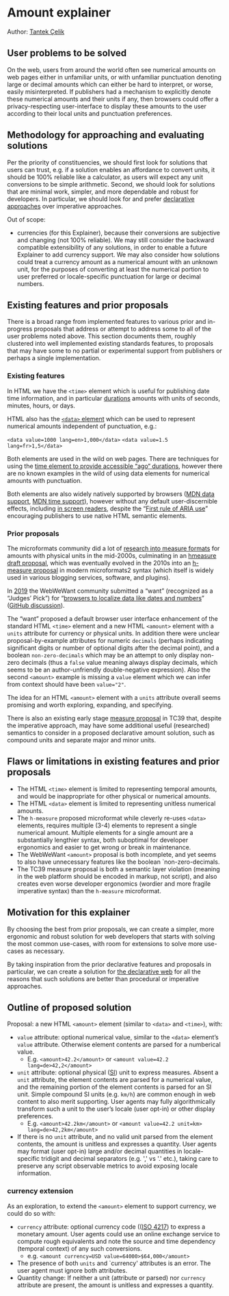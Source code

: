 # Amount explainer

Author: [Tantek Çelik](https://tantek.com/)

## User problems to be solved

On the web, users from around the world often see numerical amounts on web pages either in unfamiliar units, 
or with unfamiliar punctuation denoting large or decimal amounts which can either be hard to interpret, or worse, easily misinterpreted. 
If publishers had a mechanism to explicitly denote these numerical amounts and their units if any, 
then browsers could offer a privacy-respecting user-interface to display these amounts to the user according to their local units and punctuation preferences.

## Methodology for approaching and evaluating solutions

Per the priority of constituencies, we should first look for solutions that users can trust, 
e.g. if a solution enables an affordance to convert units, it should be 100% reliable like a calculator, 
as users will expect any unit conversions to be simple arithmetic.
Second, we should look for solutions that are minimal work, simpler, and more dependable and robust for developers. 
In particular, we should look for and prefer [declarative approaches](https://www.mozilla.org/en-US/about/webvision/full/#thedeclarativeweb) over imperative approaches. 

Out of scope: 
* currencies (for this Explainer), because their conversions are subjective and changing (not 100% reliable). We may still consider the backward compatible extensibility of any solutions, in order to enable a future Explainer to add currency support. We may also consider how solutions could treat a currency amount as a numerical amount with an unknown unit, for the purposes of converting at least the numerical portion to user preferred or locale-specific punctuation for large or decimal numbers.

## Existing features and prior proposals
There is a broad range from implemented features to various prior and in-progress proposals that address or attempt to address some to all of the user problems noted above. 
This section documents them, roughly clustered into well implemented existing standards features, 
to proposals that may have some to no partial or experimental support from publishers or perhaps a single implementation.

### Existing features
In HTML we have the `<time>` element which is useful for publishing date time information, 
and in particular [durations](https://html.spec.whatwg.org/multipage/common-microsyntaxes.html#valid-duration-string) 
amounts with units of seconds, minutes, hours, or days.

HTML also has the [`<data>` element](https://html.spec.whatwg.org/multipage/text-level-semantics.html#the-data-element) 
which can be used to represent numerical amounts independent of punctuation, e.g.:

`<data value=1000 lang=en>1,000</data>`
`<data value=1.5 lang=fr>1,5</data>`

Both elements are used in the wild on web pages. 
There are techniques for using the [time element to provide accessible “ago“ durations](https://shkspr.mobi/blog/2020/12/making-time-more-accessible/), 
however there are no known examples in the wild of using data elements for numerical amounts with punctuation.

Both elements are also widely natively supported by browsers 
([MDN data support](https://developer.mozilla.org/en-US/docs/Web/HTML/Element/data#browser_compatibility), 
[MDN time support](https://developer.mozilla.org/en-US/docs/Web/HTML/Element/time#browser_compatibility)), 
however without any default user-discernible effects, 
including [in screen readers](https://twitter.com/LeonieWatson/status/1333078194925264898), 
despite the “[First rule of ARIA use](https://www.w3.org/TR/aria-in-html/#rule1)” encouraging publishers to use native HTML semantic elements.

### Prior proposals
The microformats community did a lot of [research into measure formats](https://microformats.org/wiki/measure) 
for amounts with physical units in the mid-2000s, 
culminating in an [hmeasure draft proposal](https://microformats.org/wiki/measure-brainstorming#Draft_Schema), 
which was eventually evolved in the 2010s into an [h-measure proposal](https://microformats.org/wiki/measure-brainstorming#microformats2) 
in modern microformats2 syntax (which itself is widely used in various blogging services, software, and plugins).

In [2019](https://webwewant.fyi/events/2019-wordcamp-us/) the WebWeWant community submitted a “want” (recognized as a “Judges’ Pick”) 
for “[browsers to localize data like dates and numbers](https://webwewant.fyi/wants/59/)” 
([GitHub discussion](https://github.com/WebWeWant/webwewant.fyi/discussions/188)). 

The “want” proposed a default browser user interface enhancement of the standard HTML `<time>` element 
and a new HTML `<amount>` element with a `units` attribute for currency or physical units. 
In addition there were unclear proposal-by-example attributes for numeric `decimals`
(perhaps indicating significant digits or number of optional digits after the decimal point), 
and a boolean `non-zero-decimals` which may be an attempt to only display non-zero decimals
(thus a `false` value meaning always display decimals, which seems to be an author-unfriendly double-negative expression). 
Also the second `<amount>` example is missing a `value` element which we can infer from context should have been `value="2"`.

The idea for an HTML `<amount>` element with a `units` attribute overall seems promising and worth exploring, expanding, and specifying.

There is also an existing early stage [measure proposal](https://github.com/tc39-transfer/proposal-measure) in TC39 that, 
despite the imperative approach, may have some additional useful (researched) semantics to consider 
in a proposed declarative amount solution, such as compound units and separate major and minor units.

## Flaws or limitations in existing features and prior proposals
* The HTML `<time>` element is limited to representing temporal amounts, and would be inappropriate for other physical or numerical amounts.
* The HTML `<data>` element is limited to representing unitless numerical amounts.
* The `h-measure` proposed microformat while cleverly re-uses `<data>` elements, requires multiple (3-4) elements to represent a single numerical amount.
  Multiple elements for a single amount are a substantially lengthier syntax,
  both suboptimal for developer ergonomics and easier to get wrong or break in maintenance.
* The WebWeWant `<amount>` proposal is both incomplete, and yet seems to also have unnecessary features like the boolean `non-zero-decimals.
* The TC39 measure proposal is both a semantic layer violation (meaning in the web platform should be encoded in markup, not script),
  and also creates even worse developer ergonomics (wordier and more fragile imperative syntax) than the `h-measure` microformat.

## Motivation for this explainer
By choosing the best from prior proposals, we can create a simpler, more ergonomic and robust solution for web developers that starts with solving the most common use-cases, with room for extensions to solve more use-cases as necessary.

By taking inspiration from the prior declarative features and proposals in particular, we can create a solution for [the declarative web](https://www.mozilla.org/en-US/about/webvision/full/#thedeclarativeweb) for all the reasons that such solutions are better than procedural or imperative approaches.

## Outline of proposed solution
Proposal: a new HTML `<amount>` element (similar to `<data>` and `<time>`), with:
* `value` attribute: optional numerical value, similar to the `<data>` element’s `value` attribute. Otherwise element contents are parsed for a numberical value.
  * E.g. `<amount>42.2</amount>` or `<amount value=42.2 lang=de>42,2</amount>`
* `unit` attribute: optional physical ([SI](https://en.wikipedia.org/wiki/International_System_of_Units)) unit to express measures.
  Absent a `unit` attribute, the element contents are parsed for a numerical value, and the remaining portion of the element contents is parsed for an SI unit.
  Simple compound SI units (e.g. `km/h`) are common enough in web content to also merit supporting.
  User agents may fully algorithmically transform such a unit to the user’s locale (user opt-in) or other display preferences.
  * E.g. `<amount>42.2km</amount>` or `<amount value=42.2 unit=km> lang=de>42,2km</amount>`
* If there is no `unit` attribute, and no valid unit parsed from the element contents, the amount is unitless and expresses a quantity.
  User agents may format (user opt-in) large and/or decimal quantities in locale-specific tridigit and
  decimal separators (e.g. ',' vs '.' etc.), taking care to preserve any script observable metrics to avoid exposing locale information.

### currency extension
As an exploration, to extend the `<amount>` element to support currency, we could do so with:
* `currency` attribute: optional currency code (([ISO 4217](https://en.wikipedia.org/wiki/ISO_4217)) to express a monetary amount. User agents could use an online exchange service to compute rough equivalents and note the source and time dependency (temporal context) of any such conversions.
  * e.g. `<amount currency=USD value=64000>$64,000</amount>`
* The presence of both `units` and `currency' attributes is an error. The user agent must ignore both attributes.
* Quantity change: If neither a unit (attribute or parsed) nor `currency` attribute are present, the amount is unitless and expresses a quantity.

